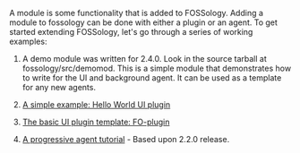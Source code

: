 A module is some functionality that is added to FOSSology. Adding a module to fossology can be done with either a plugin or an agent. To get started extending FOSSology, let's go through a series of working examples:

1. A demo module was written for 2.4.0. Look in the source tarball at fossology/src/demomod. This is a simple module that demonstrates how to write for the UI and background agent. It can be used as a template for any new agents.

2. [A simple example: Hello World UI plugin](http://www.fossology.org/projects/fossology/wiki/Hello_world)

3. [The basic UI plugin template: FO-plugin](http://www.fossology.org/projects/fossology/wiki/FO_Plugin)

4. [A progressive agent tutorial](http://www.fossology.org/projects/fossology/wiki/Regexscan) - Based upon 2.2.0 release.
